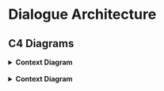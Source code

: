 # Dialogue Architecture

## C4 Diagrams

<details>
  <summary><b>Context Diagram</b></summary>

![Context Diagram](/dev/architecture/images/Project%20Diagrams%20-%20Context.jpg?raw=true 'Dialogue V2 C4 Context Architecture Diagram')

</details></br>

<details>
  <summary><b>Context Diagram</b></summary>

![Container Diagram](/dev/architecture/images/Project%20Diagrams%20-%20Container.jpg?raw=true 'Dialogue V2 C4 Container Architecture Diagram')

</details></br>
